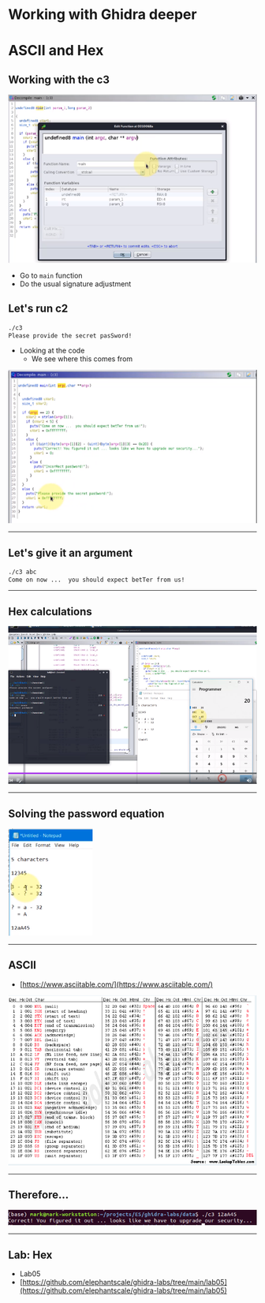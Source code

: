 # Working with Ghidra deeper

# ASCII and Hex

## Working with the c3

![](../images/28.png)

* Go to `main` function
* Do the usual signature adjustment

## Let's run c2

```shell
./c3
Please provide the secret pasSword!
```

* Looking at the code
  * We see where this comes from

![](../images/29.png)

---

## Let's give it an argument

```text
./c3 abc
Come on now ...  you should expect betTer from us!
```

---

## Hex calculations

![](../images/33.png)

---

## Solving the password equation

![](../images/34.png)

---

## ASCII

* [https://www.asciitable.com/](https://www.asciitable.com/)

![](../images/35.png)

---

## Therefore...

![](../images/36.png)

---

## Lab: Hex

* Lab05
* [https://github.com/elephantscale/ghidra-labs/tree/main/lab05](https://github.com/elephantscale/ghidra-labs/tree/main/lab05)

